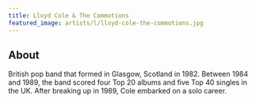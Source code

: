 ```yaml
---
title: Lloyd Cole & The Commotions
featured_image: artists/l/lloyd-cole-the-commotions.jpg
---
```

## About

British pop band that formed in Glasgow, Scotland in 1982. Between 1984 and 1989, the band scored four Top 20 albums and five Top 40 singles in the UK. After breaking up in 1989, Cole embarked on a solo career.
